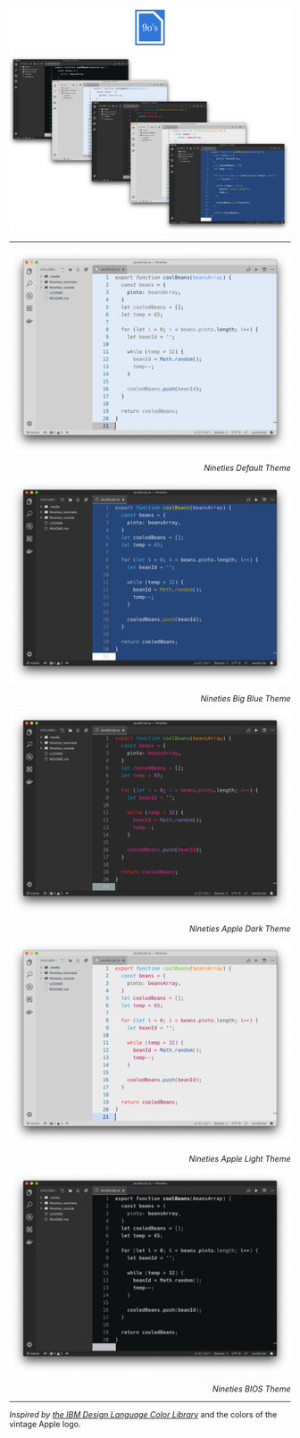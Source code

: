 ![](https://raw.githubusercontent.com/jaredgorski/Nineties/master/.media/Nineties_header-img.png)

---

![Nineties Default Theme](https://raw.githubusercontent.com/jaredgorski/Nineties/master/.media/Nineties_default-preview.png)
*<p align="right">Nineties Default Theme</p>*

![Nineties Big Blue Theme](https://raw.githubusercontent.com/jaredgorski/Nineties/master/.media/Nineties_big_blue-preview.png)
*<p align="right">Nineties Big Blue Theme</p>*

![Nineties Apple Dark Theme](https://raw.githubusercontent.com/jaredgorski/Nineties/master/.media/Nineties_apple_dark-preview.png	)
*<p align="right">Nineties Apple Dark Theme</p>*

![Nineties Apple Light Theme](https://raw.githubusercontent.com/jaredgorski/Nineties/master/.media/Nineties_apple_light-preview.png)
*<p align="right">Nineties Apple Light Theme</p>*

![Nineties BIOS Theme](https://raw.githubusercontent.com/jaredgorski/Nineties/master/.media/Nineties_BIOS-preview.png)
*<p align="right">Nineties BIOS Theme</p>*

---

*Inspired by [the IBM Design Language Color Library](https://www.ibm.com/design/language/resources/color-library/)* and the colors of the vintage Apple logo.
